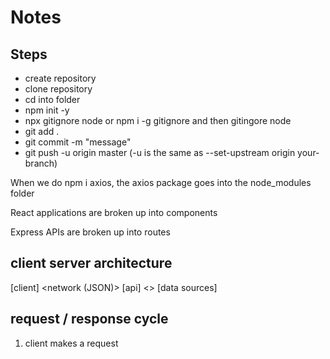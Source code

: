 # Notes

## Steps

- create repository
- clone repository
- cd into folder
- npm init -y
- npx gitignore node or npm i -g gitignore and then gitingore node
- git add .
- git commit -m "message"
- git push -u origin master (-u is the same as --set-upstream origin your-branch)

When we do npm i axios, the axios package goes into the node_modules folder

React applications are broken up into components

Express APIs are broken up into routes

## client server architecture

[client] <network (JSON)> [api] <> [data sources]

## request / response cycle

1. client makes a request